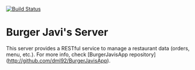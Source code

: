 [![Build Status](https://travis-ci.org/dml92/BurgerJavisServer.svg?branch=master)](https://travis-ci.org/dml92/BurgerJavisServer)
# Burger Javi's Server
This server provides a RESTful service to manage a restaurant data (orders, menu, etc.). For more info, check [BurgerJavisApp repository] (http://github.com/dml92/BurgerJavisApp).
